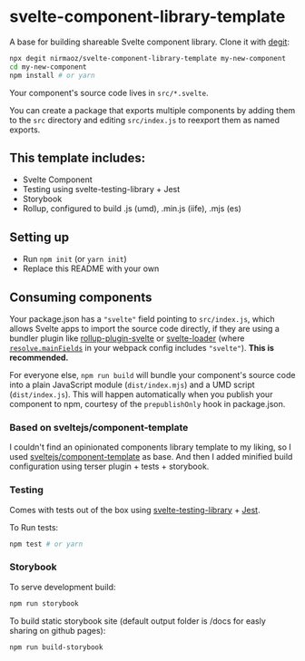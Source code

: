 # svelte-component-library-template

A base for building shareable Svelte component library. Clone it with [degit](https://github.com/Rich-Harris/degit):

```bash
npx degit nirmaoz/svelte-component-library-template my-new-component
cd my-new-component
npm install # or yarn
```

Your component's source code lives in `src/*.svelte`.

You can create a package that exports multiple components by adding them to the `src` directory and editing `src/index.js` to reexport them as named exports.

## This template includes:

* Svelte Component
* Testing using svelte-testing-library + Jest
* Storybook
* Rollup, configured to build .js (umd), .min.js (iife), .mjs (es)

## Setting up

* Run `npm init` (or `yarn init`)
* Replace this README with your own

## Consuming components

Your package.json has a `"svelte"` field pointing to `src/index.js`, which allows Svelte apps to import the source code directly, if they are using a bundler plugin like [rollup-plugin-svelte](https://github.com/sveltejs/rollup-plugin-svelte) or [svelte-loader](https://github.com/sveltejs/svelte-loader) (where [`resolve.mainFields`](https://webpack.js.org/configuration/resolve/#resolve-mainfields) in your webpack config includes `"svelte"`). **This is recommended.**

For everyone else, `npm run build` will bundle your component's source code into a plain JavaScript module (`dist/index.mjs`) and a UMD script (`dist/index.js`). This will happen automatically when you publish your component to npm, courtesy of the `prepublishOnly` hook in package.json.

### Based on sveltejs/component-template
I couldn't find an opinionated components library template to my liking, so I used [sveltejs/component-template](https://github.com/sveltejs/component-template) as base. And then I added minified build configuration using terser plugin + tests + storybook.

### Testing
Comes with tests out of the box using [svelte-testing-library](https://github.com/testing-library/svelte-testing-library) + [Jest](https://github.com/facebook/jest).

To Run tests:
```bash
npm test # or yarn
```

### Storybook
To serve development build:
```bash
npm run storybook
```

To build static storybook site (default output folder is /docs for easly sharing on github pages):
```bash
npm run build-storybook
```